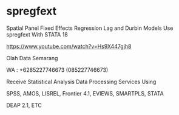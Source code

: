 # spregfext
Spatial Panel Fixed Effects Regression Lag and Durbin Models Use spregfext With STATA 18

https://www.youtube.com/watch?v=Hs9X447gjh8

Olah Data Semarang

WA : +6285227746673 (085227746673)

Receive Statistical Analysis Data Processing Services Using

SPSS, AMOS, LISREL, Frontier 4.1, EVIEWS, SMARTPLS, STATA

DEAP 2.1, ETC
